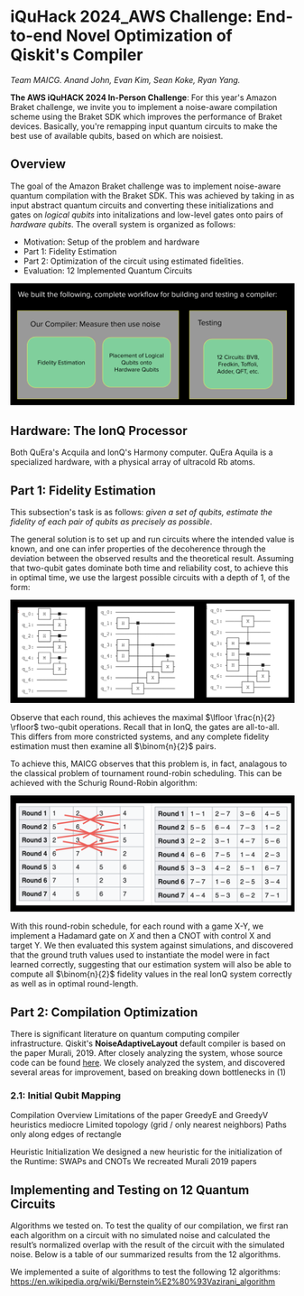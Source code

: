 # iQuHack 2024_AWS Challenge: End-to-end Novel Optimization of Qiskit's Compiler
*Team MAICG. Anand John, Evan Kim, Sean Koke, Ryan Yang.*

**The AWS iQuHACK 2024 In-Person Challenge**: For this year's Amazon Braket challenge, we invite you to implement a noise-aware compilation scheme using the Braket SDK which improves the performance of Braket devices. Basically, you're remapping input quantum circuits to make the best use of available qubits, based on which are noisiest. 


## Overview
The goal of the Amazon Braket challenge was to implement noise-aware quantum compilation with the Braket SDK. This was achieved by taking in as input abstract quantum circuits and converting these initializations and gates on *logical qubits* into initalizations and low-level gates onto pairs of *hardware qubits*. The overall system is organized as follows: 
- Motivation: Setup of the problem and hardware
- Part 1: Fidelity Estimation
- Part 2: Optimization of the circuit using estimated fidelities.
- Evaluation: 12 Implemented Quantum Circuits 

![Local Image](figures/stack.png)

## Hardware: The IonQ Processor
Both QuEra's Acquila and IonQ's Harmony computer. QuEra Aquila is a specialized hardware, with a physical array of ultracold Rb atoms. 

<!-- Details about IonQ processor
There were multiple available hardware providers which Braket connects to, IonQ’s Harmony and QuEra’s Aquila. We chose to work with IonQ’s harmony system, but studied both.
Aquila is a …. Harmony is a …. 
https://arxiv.org/pdf/2308.05071.pdf -->

## Part 1: Fidelity Estimation
This subsection's task is as follows: *given a set of qubits, estimate the fidelity of each pair of qubits as precisely as possible*. 

The general solution is to set up and run circuits where the intended value is known, and one can infer properties of the decoherence through the deviation between the observed results and the theoretical result. Assuming that two-qubit gates dominate both time and reliability cost, to achieve this in optimal time, we use the largest possible circuits with a depth of 1, of the form:

![Local Image](figures/robin_single_stage.png)

Observe that each round, this achieves the maximal $\lfloor \frac{n}{2} \rfloor$ two-qubit operations. Recall that in IonQ, the gates are all-to-all. This differs from more constricted systems, and any complete fidelity estimation must then examine all $\binom{n}{2}$ pairs.

To achieve this, MAICG observes that this problem is, in fact, analagous to the classical problem of tournament round-robin scheduling. This can be achieved with the Schurig Round-Robin algorithm:

![Local Image](figures/schurig.png)

With this round-robin schedule, for each round with a game X-Y, we implement a Hadamard gate on $X$ and then a CNOT with control X and target Y. We then evaluated this system against simulations, and discovered that the ground truth values used to instantiate the model were in fact learned correctly, suggesting that our estimation system will also be able to compute all $\binom{n}{2}$ fidelity values in the real IonQ system correctly as well as in optimal round-length.
<!-- This is achieved with the following implementation -->
<!-- <img src="figures/round_robin.png" alt="Round Robin" width="200" /> -->
<!-- Firstly, we sought to understand noise on quantum circuits
https://github.com/amazon-braket/amazon-braket-examples/blob/main/examples/braket_features/Simulating_Noise_On_Amazon_Braket.ipynb -->
<!-- We set out to measure the current fidelity of the system by creating and running circuits beforehand that would help collect data on bit flips, etc. We observed that the main sources of error were from (1) noise in two-qubit gates, and (2) noise in one-qubit actions. We measured one-qubit error with the following scheme:

Testing for how qubit fidelity scales with the number of gates applied to qubit. Found that error can be well approximated by (qubit fidelity)^(# of single gates applied to qubit) where qubit fidelity is the sqrt(fidelity of two hadamard gate system on qubit)

[diagram of thingy]
As for the two qubit gates, to achieve full coverage of all $\binom{n}{2}$ possible two-qubit actions, we needed to solve the round-robin scheduling problem. Using the Schurig Table[link], we simulated $\approx 2n$ quantum circuits of the form below to measure the fidelity of all pairwise locations for gates.
[diagram of our experiment]
From the simulation, we were able to generate tables of both single qubit fidelities and gate fidelities for all pairs: -->


## Part 2: Compilation Optimization
There is significant literature on quantum computing compiler infrastructure. Qiskit's **NoiseAdaptiveLayout** default compiler is based on the paper Murali, 2019. After closely analyzing the system, whose source code can be found [here](https://github.com/Qiskit/qiskit/blob/stable/0.46/qiskit/transpiler/passes/layout/noise_adaptive_layout.py). We closely analyzed the system, and discovered several areas for improvement, based on breaking down bottlenecks in (1) 


### 2.1: Initial Qubit Mapping
Compilation Overview
Limitations of the paper
GreedyE and GreedyV heuristics mediocre
Limited topology (grid / only nearest neighbors)
Paths only along edges of rectangle 

Heuristic Initialization
We designed a new heuristic for the initialization of the 
Runtime: SWAPs and CNOTs
We recreated Murali 2019 papers 


## Implementing and Testing on 12 Quantum Circuits
Algorithms we tested on.
To test the quality of our compilation, we first ran each algorithm on a circuit with no simulated noise and calculated the result’s normalized overlap with the result of the circuit with the simulated noise. Below is a table of our summarized results from the 12 algorithms.


We implemented a suite of algorithms to test the following 12 algorithms: 
https://en.wikipedia.org/wiki/Bernstein%E2%80%93Vazirani_algorithm



<!-- # Hackathon Tutorial

## A (relatively) simple example

So for an example, let's say I wanted to generate Bell state, which I define as follows: 
```
from braket.circuits import Circuit
bell = Circuit().h(0).cnot(0, 1)
``` 
![Local Image](figures/standard-Bell.png)

I want to run this circuit on the IonQ Harmony device and make sure I’m using the best qubits for the job. Therefore, I’ll query the two qubit gate fidelities (T2) like this: 
```
from braket.aws import AwsDevice

harmony = AwsDevice("arn:aws:braket:us-east-1::device/qpu/ionq/Harmony")
l_fid = harmony.properties.provider.properties
l_t2 = l_fid['two_qubit']
print(l_t2)
```
which gives
```
 'two_qubit': {'0-1': {'coupling': {'control_qubit': 0.0, 'target_qubit': 1.0},
   'fCX': 0.9107046823673131},
  '0-7': {'coupling': {'control_qubit': 0.0, 'target_qubit': 7.0},
   'fCX': 0.9926670620929618},
  '1-2': {'coupling': {'control_qubit': 1.0, 'target_qubit': 2.0},
   'fCX': 0.9336247576925645},
  '2-3': {'coupling': {'control_qubit': 2.0, 'target_qubit': 3.0},
   'fCX': 0.9305393721231507},
  '4-3': {'coupling': {'control_qubit': 4.0, 'target_qubit': 3.0},
   'fCX': 0.9631366580296402},
  '4-5': {'coupling': {'control_qubit': 4.0, 'target_qubit': 5.0},
   'fCX': 0.9699989023360711},
  '6-5': {'coupling': {'control_qubit': 6.0, 'target_qubit': 5.0},
   'fCX': 0.9632392875032397},
  '7-6': {'coupling': {'control_qubit': 7.0, 'target_qubit': 6.0},
   'fCX': 0.7673442630631202}}}
```
In this case, the two qubit gate fidelity is highest on the qubit pair ‘0-7’ , where 0 is the target and 7 is the control. So my noise-aware compiler would implement logic to remap my input circuit to run on those qubits. Doing this manually, we would have the following output circuit: <br>
![Local Image](figures/verbatim-remapped-bell.png)

**Hint**: make sure your output circuit uses [verbatim compilation](https://github.com/amazon-braket/amazon-braket-examples/blob/main/examples/braket_features/Verbatim_Compilation.ipynb) so your circuit doesn’t get recompiled again!

## General approach and getting started

For a standard approach to noise-aware compiling in gate-based Noisy Intermediate Scale Quantum (NISQ) devices, you can check out this paper by Murali et al.: https://arxiv.org/abs/1901.11054. For a reference implementation in Qiskit, check out the `NoiseAdaptiveLayout` [method](https://docs.quantum.ibm.com/api/qiskit/qiskit.transpiler.passes.NoiseAdaptiveLayout).

**Hint**: you can access individual 1 and 2-qubit fidelities for the IonQ Harmony device as follows:
```
from braket.aws import AwsDevice

harmony = AwsDevice("arn:aws:braket:us-east-1::device/qpu/ionq/Harmony")
h_fidelities = harmony.properties.provider.fidelity
```
You are also welcome to run a noisy simulation using the DM1 on-demand simulator (check out this [comprehensive example](https://github.com/amazon-braket/amazon-braket-examples/blob/main/examples/braket_features/Simulating_Noise_On_Amazon_Braket.ipynb) to see how) and apply noise-aware compiling to the simulated circuit. We would recommend referring to the Adding noise to a circuit section of the above example, so that you can properly assign noise rates to different simulated qubits, and therefore get an advantage using noise-aware compiling.

The overall goal of the challenge is to implement a noise-aware scheme which improves the performance for a quantum algorithm of your choice over the default compiler (i.e. if you didn’t include your compiler pass) on your chosen Braket device(s). 


## Working on qBraid
[<img src="https://qbraid-static.s3.amazonaws.com/logos/Launch_on_qBraid_white.png" width="150">](https://account.qbraid.com?gitHubUrl=https://github.com/iQuHACK/2024_AWS.git)

To access the devices such as IonQ's Harmony for the challenge, we will be providing access and credits via qBraid. So, here are some guidelines:
1. To launch these materials on qBraid, first fork this repository and click the above `Launch on qBraid` button. It will take you to your qBraid Lab with the repository cloned.
2. Once cloned, open terminal (first icon in the **Other** column in Launcher) and `cd` into this repo. Set the repo's remote origin using the git clone url you copied in Step 1, and then create a new branch for your team:
```bash
cd  2024_AWS
git remote set-url origin <url>
git branch <team_name>
git checkout <team_name>
```
3. Use the default environment which has the latest version of `amazon_braket_sdk`. 
4. From the **FILES** tab in the left sidebar, double-click on the `2024_AWS` directory, if you are not there already.
6. You are now ready to begin hacking and [submitting jobs](https://docs.qbraid.com/projects/lab/en/latest/lab/quantum_jobs.html)! Work with your team to complete either of the challenges listed above.

For other questions or additional help using qBraid, see [Lab User Guide](https://docs.qbraid.com/en/latest/), or reach out on the qBraid Slack channel.

# Submission Instructions
To submit your solution, *make sure your fork of this repo is public* and upload a PDF or slideshow explaining your project solution (include a brief intro to the problem, your approach, an outline of your implementation, and your results). All in-person participants will have the opportunity to give a 5-10 minute presentation on their challenge solution in the project presentations (10:30-12:30) on Sunday February 4.  -->

